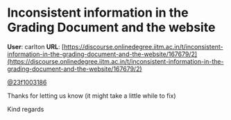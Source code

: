 # Inconsistent information in the Grading Document and the website

**User**: carlton
**URL**: [https://discourse.onlinedegree.iitm.ac.in/t/inconsistent-information-in-the-grading-document-and-the-website/167679/2](https://discourse.onlinedegree.iitm.ac.in/t/inconsistent-information-in-the-grading-document-and-the-website/167679/2)

[@23f1003186](/u/23f1003186)

Thanks for letting us know (it might take a little while to fix)

Kind regards
